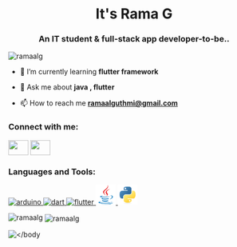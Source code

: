 <h1 align="center">It's Rama G</h1>





<h3 align="center">An IT student & full-stack app developer-to-be..</h3>

<p align="left"> <img src="https://komarev.com/ghpvc/?username=ramaalg&label=Profile%20views&color=0e75b6&style=flat" alt="ramaalg" /> </p>

- 🌱 I’m currently learning **flutter framework**

- 💬 Ask me about **java , flutter**

- 📫 How to reach me **ramaalguthmi@gmail.com**

<h3 align="left">Connect with me:</h3>
<p align="left">
<a href="https://twitter.com/" target="blank"><img align="center" src="https://raw.githubusercontent.com/rahuldkjain/github-profile-readme-generator/master/src/images/icons/Social/twitter.svg" alt="" height="30" width="40" /></a>
<a href="https://linkedin.com/in/" target="blank"><img align="center" src="https://raw.githubusercontent.com/rahuldkjain/github-profile-readme-generator/master/src/images/icons/Social/linked-in-alt.svg" alt="" height="30" width="40" /></a>
</p>

<h3 align="left">Languages and Tools:</h3>
<p align="left"> <a href="https://www.arduino.cc/" target="_blank" rel="noreferrer"> <img src="https://cdn.worldvectorlogo.com/logos/arduino-1.svg" alt="arduino" width="40" height="40"/> </a> <a href="https://dart.dev" target="_blank" rel="noreferrer"> <img src="https://www.vectorlogo.zone/logos/dartlang/dartlang-icon.svg" alt="dart" width="40" height="40"/> </a> <a href="https://flutter.dev" target="_blank" rel="noreferrer"> <img src="https://www.vectorlogo.zone/logos/flutterio/flutterio-icon.svg" alt="flutter" width="40" height="40"/> </a> <a href="https://www.java.com" target="_blank" rel="noreferrer"> <img src="https://raw.githubusercontent.com/devicons/devicon/master/icons/java/java-original.svg" alt="java" width="40" height="40"/> </a> <a href="https://www.python.org" target="_blank" rel="noreferrer"> <img src="https://raw.githubusercontent.com/devicons/devicon/master/icons/python/python-original.svg" alt="python" width="40" height="40"/> </a> </p>

<p><img align="left" src="https://github-readme-stats.vercel.app/api/top-langs?username=ramaalg&show_icons=true&locale=en&layout=compact" alt="ramaalg" /></p>

<p>&nbsp;<img align="center" src="https://github-readme-stats.vercel.app/api?username=ramaalg&show_icons=true&locale=en" alt="ramaalg" /></p>

<p><img align="center" src="https://github-readme-streak-stats.herokuapp.com/?user=ramaalg&" alt=
